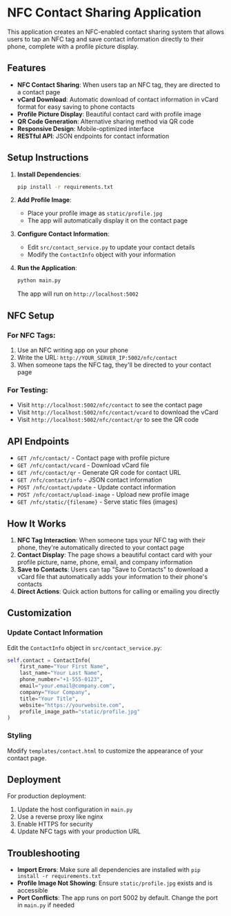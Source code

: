 # NFC Contact Sharing Application

This application creates an NFC-enabled contact sharing system that allows users to tap an NFC tag and save contact information directly to their phone, complete with a profile picture display.

## Features

- **NFC Contact Sharing**: When users tap an NFC tag, they are directed to a contact page
- **vCard Download**: Automatic download of contact information in vCard format for easy saving to phone contacts
- **Profile Picture Display**: Beautiful contact card with profile image
- **QR Code Generation**: Alternative sharing method via QR code
- **Responsive Design**: Mobile-optimized interface
- **RESTful API**: JSON endpoints for contact information

## Setup Instructions

1. **Install Dependencies**:
   ```bash
   pip install -r requirements.txt
   ```

2. **Add Profile Image**:
   - Place your profile image as `static/profile.jpg`
   - The app will automatically display it on the contact page

3. **Configure Contact Information**:
   - Edit `src/contact_service.py` to update your contact details
   - Modify the `ContactInfo` object with your information

4. **Run the Application**:
   ```bash
   python main.py
   ```
   The app will run on `http://localhost:5002`

## NFC Setup

### For NFC Tags:
1. Use an NFC writing app on your phone
2. Write the URL: `http://YOUR_SERVER_IP:5002/nfc/contact`
3. When someone taps the NFC tag, they'll be directed to your contact page

### For Testing:
- Visit `http://localhost:5002/nfc/contact` to see the contact page
- Visit `http://localhost:5002/nfc/contact/vcard` to download the vCard
- Visit `http://localhost:5002/nfc/contact/qr` to see the QR code

## API Endpoints

- `GET /nfc/contact/` - Contact page with profile picture
- `GET /nfc/contact/vcard` - Download vCard file
- `GET /nfc/contact/qr` - Generate QR code for contact URL
- `GET /nfc/contact/info` - JSON contact information
- `POST /nfc/contact/update` - Update contact information
- `POST /nfc/contact/upload-image` - Upload new profile image
- `GET /nfc/static/{filename}` - Serve static files (images)

## How It Works

1. **NFC Tag Interaction**: When someone taps your NFC tag with their phone, they're automatically directed to your contact page
2. **Contact Display**: The page shows a beautiful contact card with your profile picture, name, phone, email, and company information
3. **Save to Contacts**: Users can tap "Save to Contacts" to download a vCard file that automatically adds your information to their phone's contacts
4. **Direct Actions**: Quick action buttons for calling or emailing you directly

## Customization

### Update Contact Information
Edit the `ContactInfo` object in `src/contact_service.py`:

```python
self.contact = ContactInfo(
    first_name="Your First Name",
    last_name="Your Last Name",
    phone_number="+1-555-0123",
    email="your.email@company.com",
    company="Your Company",
    title="Your Title",
    website="https://yourwebsite.com",
    profile_image_path="static/profile.jpg"
)
```

### Styling
Modify `templates/contact.html` to customize the appearance of your contact page.

## Deployment

For production deployment:
1. Update the host configuration in `main.py`
2. Use a reverse proxy like nginx
3. Enable HTTPS for security
4. Update NFC tags with your production URL

## Troubleshooting

- **Import Errors**: Make sure all dependencies are installed with `pip install -r requirements.txt`
- **Profile Image Not Showing**: Ensure `static/profile.jpg` exists and is accessible
- **Port Conflicts**: The app runs on port 5002 by default. Change the port in `main.py` if needed
